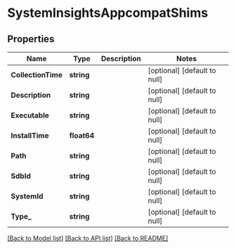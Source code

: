 # SystemInsightsAppcompatShims

## Properties
Name | Type | Description | Notes
------------ | ------------- | ------------- | -------------
**CollectionTime** | **string** |  | [optional] [default to null]
**Description** | **string** |  | [optional] [default to null]
**Executable** | **string** |  | [optional] [default to null]
**InstallTime** | **float64** |  | [optional] [default to null]
**Path** | **string** |  | [optional] [default to null]
**SdbId** | **string** |  | [optional] [default to null]
**SystemId** | **string** |  | [optional] [default to null]
**Type_** | **string** |  | [optional] [default to null]

[[Back to Model list]](../README.md#documentation-for-models) [[Back to API list]](../README.md#documentation-for-api-endpoints) [[Back to README]](../README.md)

